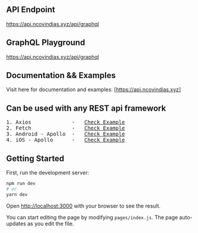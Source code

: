 ## 
## API Endpoint
https://api.ncovindias.xyz/api/graphql

## GraphQL Playground
https://api.ncovindias.xyz/api/graphql

## Documentation && Examples

Visit here for documentation and examples:
[https://api.ncovindias.xyz]

## Can be used with any REST api framework
<pre>
1. Axios             -   <a href="https://medium.com/@stubailo/how-to-call-a-graphql-server-with-axios-337a94ad6cf9">Check Example</a>
2. Fetch             -   <a href="https://moonhighway.com/fetching-data-from-a-graphql-api">Check Example</a>
3. Android - Apollo  -   <a href="https://github.com/apollographql/apollo-android">Check Example</a>
4. iOS - Apollo      -   <a href="https://www.apollographql.com/docs/ios/">Check Example</a>
</pre>


## Getting Started

First, run the development server:

```bash
npm run dev
# or
yarn dev
```

Open [http://localhost:3000](http://localhost:3000) with your browser to see the result.

You can start editing the page by modifying `pages/index.js`. The page auto-updates as you edit the file.



